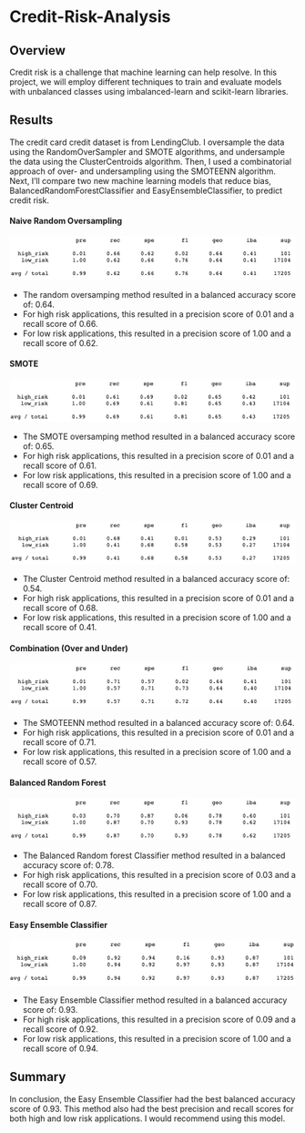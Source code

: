# Credit-Risk-Analysis

## Overview

Credit risk is a challenge that machine learning can help resolve. In this project, we will employ different techniques to train and evaluate models with unbalanced classes using imbalanced-learn and scikit-learn libraries.


## Results 

The credit card credit dataset is from LendingClub. I oversample the data using the RandomOverSampler and SMOTE algorithms, and undersample the data using the ClusterCentroids algorithm. Then, I used a combinatorial approach of over- and undersampling using the SMOTEENN algorithm. Next, I’ll compare two new machine learning models that reduce bias, BalancedRandomForestClassifier and EasyEnsembleClassifier, to predict credit risk.

#### Naive Random Oversampling
![Naive Random Oversampling](https://github.com/sydney-chen95/Credit-Risk-Analysis/blob/main/images/Naive%20Random%20Oversampling.png?raw=true)

- The random oversamping method resulted in a balanced accuracy score of: 0.64.
- For high risk applications, this resulted in a precision score of 0.01 and a recall score of 0.66.
- For low risk applications, this resulted in a precision score of 1.00 and a recall score of 0.62.

#### SMOTE
![SMOTE Oversampling](https://github.com/sydney-chen95/Credit-Risk-Analysis/blob/main/images/SMOTE%20Oversampling.png?raw=true)

- The SMOTE oversamping method resulted in a balanced accuracy score of: 0.65.
- For high risk applications, this resulted in a precision score of 0.01 and a recall score of 0.61.
- For low risk applications, this resulted in a precision score of 1.00 and a recall score of 0.69.

#### Cluster Centroid
![Cluster Centroid](https://github.com/sydney-chen95/Credit-Risk-Analysis/blob/main/images/Cluster%20Centroid.png?raw=true)

- The Cluster Centroid method resulted in a balanced accuracy score of: 0.54.
- For high risk applications, this resulted in a precision score of 0.01 and a recall score of 0.68.
- For low risk applications, this resulted in a precision score of 1.00 and a recall score of 0.41.

#### Combination (Over and Under)
![SMOTEENN](https://github.com/sydney-chen95/Credit-Risk-Analysis/blob/main/images/SMOTEENN.png?raw=true)

- The SMOTEENN method resulted in a balanced accuracy score of: 0.64.
- For high risk applications, this resulted in a precision score of 0.01 and a recall score of 0.71.
- For low risk applications, this resulted in a precision score of 1.00 and a recall score of 0.57.

#### Balanced Random Forest
![Balanced Random Forest](https://github.com/sydney-chen95/Credit-Risk-Analysis/blob/main/images/Balanced%20Random%20Forest.png?raw=true)

- The Balanced Random forest Classifier method resulted in a balanced accuracy score of: 0.78.
- For high risk applications, this resulted in a precision score of 0.03 and a recall score of 0.70.
- For low risk applications, this resulted in a precision score of 1.00 and a recall score of 0.87.

#### Easy Ensemble Classifier
![Easy Ensemble Classifier](https://github.com/sydney-chen95/Credit-Risk-Analysis/blob/main/images/Easy%20Ensemble%20Classifier.png?raw=true)

- The Easy Ensemble Classifier method resulted in a balanced accuracy score of: 0.93.
- For high risk applications, this resulted in a precision score of 0.09 and a recall score of 0.92.
- For low risk applications, this resulted in a precision score of 1.00 and a recall score of 0.94.


## Summary 

In conclusion, the Easy Ensemble Classifier had the best balanced accuracy score of 0.93. This method also had the best precision and recall scores for both high and low risk applications. I would recommend using this model. 
